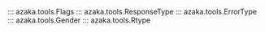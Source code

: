 ::: azaka.tools.Flags
::: azaka.tools.ResponseType
::: azaka.tools.ErrorType
::: azaka.tools.Gender
::: azaka.tools.Rtype

